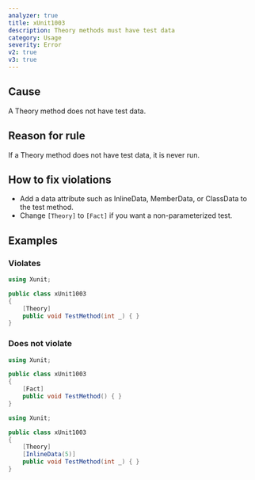 ```yaml
---
analyzer: true
title: xUnit1003
description: Theory methods must have test data
category: Usage
severity: Error
v2: true
v3: true
---
```


## Cause

A Theory method does not have test data.

## Reason for rule

If a Theory method does not have test data, it is never run.

## How to fix violations

- Add a data attribute such as InlineData, MemberData, or ClassData to the test method.
- Change `[Theory]` to `[Fact]` if you want a non-parameterized test.

## Examples

### Violates

```csharp
using Xunit;

public class xUnit1003
{
    [Theory]
    public void TestMethod(int _) { }
}
```

### Does not violate

```csharp
using Xunit;

public class xUnit1003
{
    [Fact]
    public void TestMethod() { }
}
```

```csharp
using Xunit;

public class xUnit1003
{
    [Theory]
    [InlineData(5)]
    public void TestMethod(int _) { }
}
```
